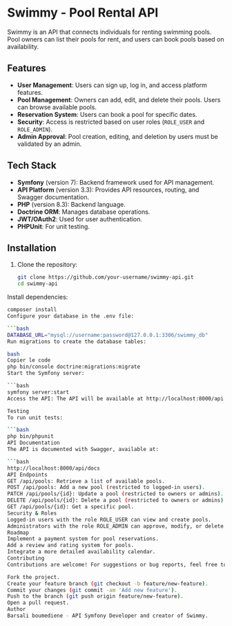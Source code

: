 # Swimmy - Pool Rental API

Swimmy is an API that connects individuals for renting swimming pools. Pool owners can list their pools for rent, and users can book pools based on availability.

## Features

- **User Management**: Users can sign up, log in, and access platform features.
- **Pool Management**: Owners can add, edit, and delete their pools. Users can browse available pools.
- **Reservation System**: Users can book a pool for specific dates.
- **Security**: Access is restricted based on user roles (`ROLE_USER` and `ROLE_ADMIN`).
- **Admin Approval**: Pool creation, editing, and deletion by users must be validated by an admin.

## Tech Stack

- **Symfony** (version 7): Backend framework used for API management.
- **API Platform** (version 3.3): Provides API resources, routing, and Swagger documentation.
- **PHP** (version 8.3): Backend language.
- **Doctrine ORM**: Manages database operations.
- **JWT/OAuth2**: Used for user authentication.
- **PHPUnit**: For unit testing.

## Installation

1. Clone the repository:
   ```bash
   git clone https://github.com/your-username/swimmy-api.git
   cd swimmy-api
Install dependencies:

```bash
composer install
Configure your database in the .env file:

```bash
DATABASE_URL="mysql://username:password@127.0.0.1:3306/swimmy_db"
Run migrations to create the database tables:

bash
Copier le code
php bin/console doctrine:migrations:migrate
Start the Symfony server:

```bash
symfony server:start
Access the API: The API will be available at http://localhost:8000/api.

Testing
To run unit tests:

```bash
php bin/phpunit
API Documentation
The API is documented with Swagger, available at:

```bash
http://localhost:8000/api/docs
API Endpoints
GET /api/pools: Retrieve a list of available pools.
POST /api/pools: Add a new pool (restricted to logged-in users).
PATCH /api/pools/{id}: Update a pool (restricted to owners or admins).
DELETE /api/pools/{id}: Delete a pool (restricted to owners or admins).
GET /api/pools/{id}: Get a specific pool.
Security & Roles
Logged-in users with the role ROLE_USER can view and create pools.
Administrators with the role ROLE_ADMIN can approve, modify, or delete any pool.
Roadmap
Implement a payment system for pool reservations.
Add a review and rating system for pools.
Integrate a more detailed availability calendar.
Contributing
Contributions are welcome! For suggestions or bug reports, feel free to create an issue or submit a pull request.

Fork the project.
Create your feature branch (git checkout -b feature/new-feature).
Commit your changes (git commit -am 'Add new feature').
Push to the branch (git push origin feature/new-feature).
Open a pull request.
Author
Barsali boumediene - API Symfony Developer and creator of Swimmy.
